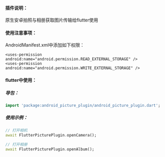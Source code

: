 #### 插件说明：

原生安卓拍照与相册获取图片传输给flutter使用



#### 使用注意事项：

AndroidManifest.xml中添加如下权限：

```
<uses-permission android:name="android.permission.READ_EXTERNAL_STORAGE" />
<uses-permission android:name="android.permission.WRITE_EXTERNAL_STORAGE" />
```



#### flutter中使用：

##### 导包：

```dart
import 'package:android_picture_plugin/android_picture_plugin.dart';
```



##### 使用示例：

```dart
// 打开相机
await FlutterPicturePlugin.openCamera();
    
// 打开相册
await FlutterPicturePlugin.openAlbum();
```
